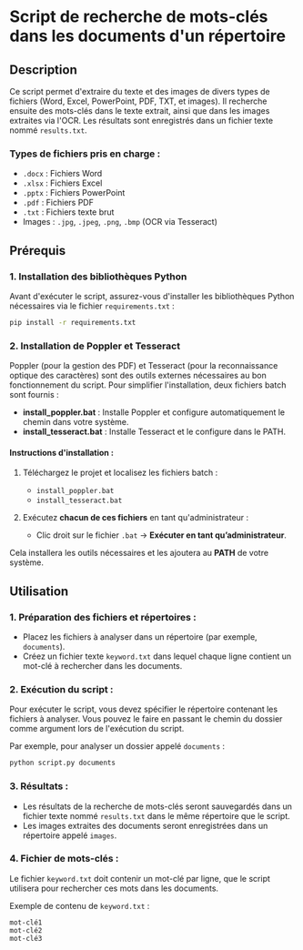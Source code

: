 # Script de recherche de mots-clés dans les documents d'un répertoire

## Description

Ce script permet d'extraire du texte et des images de divers types de fichiers (Word, Excel, PowerPoint, PDF, TXT, et images). Il recherche ensuite des mots-clés dans le texte extrait, ainsi que dans les images extraites via l'OCR. Les résultats sont enregistrés dans un fichier texte nommé `results.txt`.

### Types de fichiers pris en charge :
- `.docx` : Fichiers Word
- `.xlsx` : Fichiers Excel
- `.pptx` : Fichiers PowerPoint
- `.pdf` : Fichiers PDF
- `.txt` : Fichiers texte brut
- Images : `.jpg`, `.jpeg`, `.png`, `.bmp` (OCR via Tesseract)

## Prérequis

### 1. Installation des bibliothèques Python

Avant d'exécuter le script, assurez-vous d'installer les bibliothèques Python nécessaires via le fichier `requirements.txt` :

```bash
pip install -r requirements.txt
```

### 2. Installation de Poppler et Tesseract

Poppler (pour la gestion des PDF) et Tesseract (pour la reconnaissance optique des caractères) sont des outils externes nécessaires au bon fonctionnement du script. Pour simplifier l'installation, deux fichiers batch sont fournis :

- **install_poppler.bat** : Installe Poppler et configure automatiquement le chemin dans votre système.
- **install_tesseract.bat** : Installe Tesseract et le configure dans le PATH.

#### Instructions d'installation :

1. Téléchargez le projet et localisez les fichiers batch :
   - `install_poppler.bat`
   - `install_tesseract.bat`

2. Exécutez **chacun de ces fichiers** en tant qu'administrateur :
   - Clic droit sur le fichier `.bat` → **Exécuter en tant qu’administrateur**.

Cela installera les outils nécessaires et les ajoutera au **PATH** de votre système.

## Utilisation

### 1. Préparation des fichiers et répertoires :

- Placez les fichiers à analyser dans un répertoire (par exemple, `documents`).
- Créez un fichier texte `keyword.txt` dans lequel chaque ligne contient un mot-clé à rechercher dans les documents.

### 2. Exécution du script :

Pour exécuter le script, vous devez spécifier le répertoire contenant les fichiers à analyser. Vous pouvez le faire en passant le chemin du dossier comme argument lors de l'exécution du script.

Par exemple, pour analyser un dossier appelé `documents` :

```bash
python script.py documents
```

### 3. Résultats :

- Les résultats de la recherche de mots-clés seront sauvegardés dans un fichier texte nommé `results.txt` dans le même répertoire que le script.
- Les images extraites des documents seront enregistrées dans un répertoire appelé `images`.

### 4. Fichier de mots-clés :

Le fichier `keyword.txt` doit contenir un mot-clé par ligne, que le script utilisera pour rechercher ces mots dans les documents.

Exemple de contenu de `keyword.txt` :

```
mot-clé1
mot-clé2
mot-clé3
```
